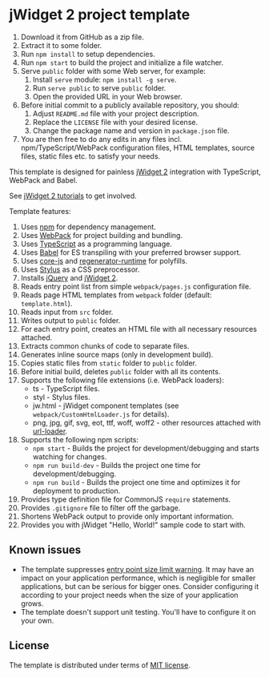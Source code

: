 # jWidget 2 project template

1. Download it from GitHub as a zip file.
2. Extract it to some folder.
3. Run `npm install` to setup dependencies.
4. Run `npm start` to build the project and initialize a file watcher.
5. Serve `public` folder with some Web server, for example:
    1. Install `serve` module: `npm install -g serve`.
    2. Run `serve public` to serve `public` folder.
    3. Open the provided URL in your Web browser.
6. Before initial commit to a publicly available repository, you should:
    1. Adjust `README.md` file with your project description.
    2. Replace the `LICENSE` file with your desired license.
    3. Change the package name and version in `package.json` file.
7. You are then free to do any edits in any files incl. npm/TypeScript/WebPack configuration files, HTML templates,
source files, static files etc. to satisfy your needs.

This template is designed for painless [jWidget 2](http://enepomnyaschih.github.io/jwidget/2.2/) integration with
TypeScript, WebPack and Babel.

See [jWidget 2 tutorials](http://enepomnyaschih.github.io/jwidget/2.2/tutorials/tutorial1.html) to get involved.

Template features:

1. Uses [npm](https://www.npmjs.com/) for dependency management.
2. Uses [WebPack](https://webpack.js.org/) for project building and bundling.
3. Uses [TypeScript](https://www.typescriptlang.org/) as a programming language.
4. Uses [Babel](https://babeljs.io/) for ES transpiling with your preferred browser support.
5. Uses [core-js](https://www.npmjs.com/package/core-js) and
[regenerator-runtime](https://www.npmjs.com/package/regenerator-runtime) for polyfills.
6. Uses [Stylus](http://stylus-lang.com/) as a CSS preprocessor.
7. Installs [jQuery](http://jquery.com/) and [jWidget 2](https://www.npmjs.com/package/jwidget).
6. Reads entry point list from simple `webpack/pages.js` configuration file.
7. Reads page HTML templates from `webpack` folder (default: `template.html`).
8. Reads input from `src` folder.
9. Writes output to `public` folder.
10. For each entry point, creates an HTML file with all necessary resources attached.
11. Extracts common chunks of code to separate files.
12. Generates inline source maps (only in development build).
13. Copies static files from `static` folder to `public` folder.
14. Before initial build, deletes `public` folder with all its contents.
15. Supports the following file extensions (i.e. WebPack loaders):
    * ts - TypeScript files.
    * styl - Stylus files.
    * jw.html - jWidget component templates (see `webpack/CustomHtmlLoader.js` for details).
    * png, jpg, gif, svg, eot, ttf, woff, woff2 - other resources attached with [url-loader](https://www.npmjs.com/package/url-loader).
16. Supports the following npm scripts:
    * `npm start` - Builds the project for development/debugging and starts watching for changes.
    * `npm run build-dev` - Builds the project one time for development/debugging.
    * `npm run build` - Builds the project one time and optimizes it for deployment to production.
17. Provides type definition file for CommonJS `require` statements.
18. Provides `.gitignore` file to filter off the garbage.
19. Shortens WebPack output to provide only important information.
20. Provides you with jWidget "Hello, World!" sample code to start with.

## Known issues

* The template suppresses [entry point size limit warning](https://github.com/webpack/webpack/issues/3216). It may have
an impact on your application performance, which is negligible for smaller applications, but can be serious for bigger
ones. Consider configuring it according to your project needs when the size of your application grows.
* The template doesn't support unit testing. You'll have to configure it on your own.

## License

The template is distributed under terms of [MIT license](https://opensource.org/licenses/MIT).
